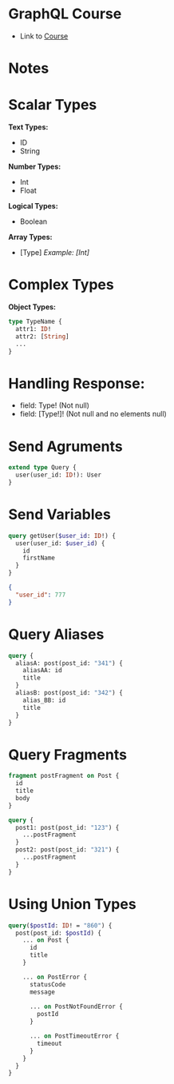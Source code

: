 # GraphQL Course

- Link to [Course](https://www.udemy.com/course/curso-de-graphql-e-apollo-server-client)

# Notes

# Scalar Types

**Text Types:**
- ID
- String

**Number Types:**
- Int
- Float

**Logical Types:**
- Boolean

**Array Types:**
- [Type]
  *Example: [Int]*

# Complex Types

**Object Types:**
```graphql
type TypeName {
  attr1: ID!
  attr2: [String]
  ...
}
```

# Handling Response:
- field: Type! (Not null)
- field: [Type!]! (Not null and no elements null)

# Send Agruments
```graphql
extend type Query {
  user(user_id: ID!): User
}
```

# Send Variables
```graphql
query getUser($user_id: ID!) {
  user(user_id: $user_id) {
    id
    firstName
  }
}
```
```json
{
  "user_id": 777
}
```

# Query Aliases
```graphql
query {
  aliasA: post(post_id: "341") {
    aliasAA: id
    title
  }
  aliasB: post(post_id: "342") {
    alias_BB: id
    title
  }
}
```

# Query Fragments
```graphql
fragment postFragment on Post {
  id
  title
  body
}

query {
  post1: post(post_id: "123") {
    ...postFragment
  }
  post2: post(post_id: "321") {
    ...postFragment
  }
}
```

# Using Union Types
```graphql
query($postId: ID! = "860") {
  post(post_id: $postId) {
    ... on Post {
      id
      title
    }

    ... on PostError {
      statusCode
      message
      
      ... on PostNotFoundError {
        postId
      }

      ... on PostTimeoutError {
        timeout
      }
    }
  }
}
```
